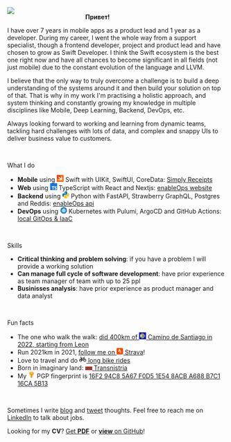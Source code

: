 <img align="left" width=180 src="https://www.via-regia.org/via_regia/geschichte/einzelthemen/thueringen/images/toepfergr.jpg">

**Привет!**

I have over 7 years in mobile apps as a product lead and 1 year as a developer. During my career, I went the whole way from a support specialist, though a frontend developer, project and product lead and have chosen to grow as Swift Developer. I think the Swift ecosystem is the best one right now and have all chances to become significant in all fields (not just mobile) due to the constant evolution of the language and LLVM.

I believe that the only way to truly overcome a challenge is to build a deep understanding of the systems around it and then build your solution on top of that. That is why in my work I'm practising a holistic approach, and system thinking and constantly growing my knowledge in multiple disciplines like Mobile, Deep Learning, Backend, DevOps, etc.

Always looking forward to working and learning from dynamic teams, tackling hard challenges with lots of data, and complex and snappy UIs to deliver business value to customers.

<br>

What I do
- **Mobile** using <img src="https://raw.githubusercontent.com/AndreiChenchik/AndreiChenchik/main/icons/icons8-swift.svg" width="16" style> Swift with UIKit, SwiftUI, CoreData: [Simply Receipts](https://github.com/AndreiChenchik/receipt)
- **Web** using <img src="https://raw.githubusercontent.com/AndreiChenchik/AndreiChenchik/main/icons/icons8-typescript.svg" width="16"> TypeScript with React and Nextjs: [enableOps website](https://github.com/enableops/enableops.github.io/tree/main/src/components)
- **Backend** using <img src="https://raw.githubusercontent.com/AndreiChenchik/AndreiChenchik/main/icons/icons8-python.svg" width="16"> Python with FastAPI, Strawberry GraphQL, Postgres and Reddis: [enableOps api](https://github.com/enableops/api-service)
- **DevOps** using <img src="https://raw.githubusercontent.com/AndreiChenchik/AndreiChenchik/main/icons/icons8-kubernetes.svg" width="16"> Kubernetes with Pulumi, ArgoCD and GitHub Actions: [local GitOps & IaaC](https://github.com/AndreiChenchik/local-cluster)

<br>

Skills
- **Critical thinking and problem solving**: if you have a problem I will provide a working solution
- **Can manage full cycle of software development**: have prior experience as team manager of team with up to 25 ppl
- **Businisses analysis**: have prior experience as product manager and data analyst

<br>

Fun facts
- The one who walk the walk: [did 400km of <img src="https://raw.githubusercontent.com/AndreiChenchik/AndreiChenchik/main/icons/james-shell.svg" width="16"> Camino de Santiago in 2022, starting from Leon](https://storyteller.fit/album/384)
- Run 2021km in 2021, [follow me on <img src="https://raw.githubusercontent.com/AndreiChenchik/AndreiChenchik/main/icons/strava.svg" width="15"> Strava](https://www.strava.com/athletes/44250763)!
- Love to travel and do [<img src="https://raw.githubusercontent.com/AndreiChenchik/AndreiChenchik/main/icons/bike.svg" width="16" style> long bike rides](https://www.strava.com/activities/4836441053)
- Born in imaginary land: [<img src="https://raw.githubusercontent.com/AndreiChenchik/AndreiChenchik/main/icons/transnistria.svg" width="16" style> Transnistria](https://en.wikipedia.org/wiki/Transnistria)
- My <img src="https://raw.githubusercontent.com/AndreiChenchik/AndreiChenchik/main/icons/icons8-key.svg" width="16"> PGP fingerprint is [16F2 94C8 5A67 F0D5 1E54 8ACB A688 B7C1 16CA 5B13](https://github.com/AndreiChenchik/AndreiChenchik/blob/main/andrei.asc) 

<br>

Sometimes I write [blog](https://chenchik.me) and [tweet](https://twitter.com/AndreiChenchik) thoughts. Feel free to reach me on [LinkedIn](https://www.linkedin.com/in/AndreiChenchik) to talk about jobs. 

Looking for my **CV**? [Get **PDF**](https://github.com/AndreiChenchik/AndreiChenchik/raw/main/cv/AndreiChenchik-CV.pdf) or [**view** on GitHub](https://github.com/AndreiChenchik/AndreiChenchik/blob/main/cv/AndreiChenchik-CV.md)!


